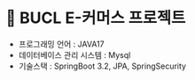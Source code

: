 # 📒 BUCL E-커머스 프로젝트

- 프로그래밍 언어 : JAVA17
- 데이터베이스 관리 시스템 : Mysql
- 기술스택 : SpringBoot 3.2, JPA, SpringSecurity
  
